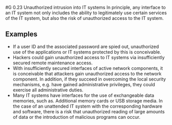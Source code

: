 #G 0.23 Unauthorized intrusion into IT systems
In principle, any interface to an IT system not only includes the ability to legitimately use certain services of the IT system, but also the risk of unauthorized access to the IT system.



## Examples 
* If a user ID and the associated password are spied out, unauthorized use of the applications or IT systems protected by this is conceivable.
* Hackers could gain unauthorized access to IT systems via insufficiently secured remote maintenance access.
* With insufficiently secured interfaces of active network components, it is conceivable that attackers gain unauthorized access to the network component. In addition, if they succeed in overcoming the local security mechanisms, e.g. have gained administrative privileges, they could exercise all administrative duties.
* Many IT systems have interfaces for the use of exchangeable data memories, such as. Additional memory cards or USB storage media. In the case of an unattended IT system with the corresponding hardware and software, there is a risk that unauthorized reading of large amounts of data or the introduction of malicious programs can occur.




